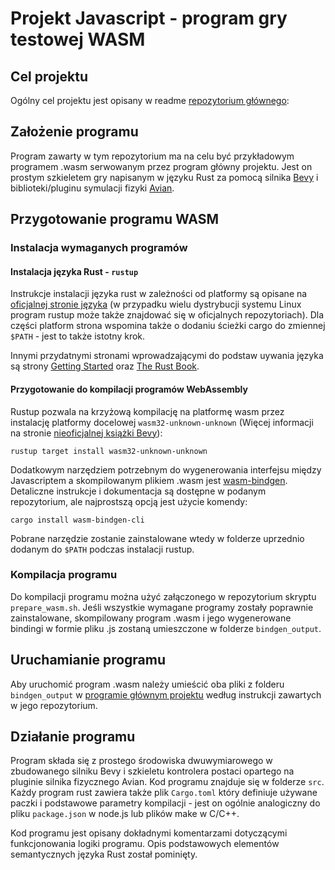 # Projekt Javascript - program gry testowej WASM

## Cel projektu
Ogólny cel projektu jest opisany w readme [repozytorium głównego](https://github.com/apuniacct/js_proj):

## Założenie programu
Program zawarty w tym repozytorium ma na celu być przykładowym programem .wasm serwowanym przez program główny projektu. Jest on prostym szkieletem gry napisanym w języku Rust za pomocą silnika [Bevy](https://bevyengine.org/) i biblioteki/pluginu symulacji fizyki [Avian](https://github.com/Jondolf/avian).

## Przygotowanie programu WASM
### Instalacja wymaganych programów
#### Instalacja języka Rust - `rustup`
Instrukcje instalacji języka rust w zależności od platformy są opisane na [oficjalnej stronie języka](https://www.rust-lang.org/tools/install) (w przypadku wielu dystrybucji systemu Linux program rustup może także znajdować się w oficjalnych repozytoriach). Dla części platform strona wspomina także o dodaniu ścieżki cargo do zmiennej `$PATH` - jest to także istotny krok.

Innymi przydatnymi stronami wprowadzającymi do podstaw uywania języka są strony [Getting Started](https://www.rust-lang.org/learn/get-started) oraz [The Rust Book](https://doc.rust-lang.org/book/).

#### Przygotowanie do kompilacji programów WebAssembly
Rustup pozwala na krzyżową kompilację na platformę wasm przez instalację platformy docelowej `wasm32-unknown-unknown` (Więcej informacji na stronie [nieoficjalnej książki Bevy](https://bevy-cheatbook.github.io/platforms/wasm.html#quick-start)):

`rustup target install wasm32-unknown-unknown`

Dodatkowym narzędziem potrzebnym do wygenerowania interfejsu między Javascriptem a skompilowanym plikiem .wasm jest [wasm-bindgen](https://github.com/rustwasm/wasm-bindgen). Detaliczne instrukcje i dokumentacja są dostępne w podanym repozytorium, ale najprostszą opcją jest użycie komendy: 

`cargo install wasm-bindgen-cli`

Pobrane narzędzie zostanie zainstalowane wtedy w folderze uprzednio dodanym do `$PATH` podczas instalacji rustup.

### Kompilacja programu
Do kompilacji programu można użyć załączonego w repozytorium skryptu `prepare_wasm.sh`. Jeśli wszystkie wymagane programy zostały poprawnie zainstalowane, skompilowany program .wasm i jego wygenerowane bindingi w formie pliku .js zostaną umieszczone w folderze `bindgen_output`.

## Uruchamianie programu
Aby uruchomić program .wasm należy umieścić oba pliki z folderu `bindgen_output` w [programie głównym projektu](https://github.com/apuniacct/js_proj) według instrukcji zawartych w jego repozytorium.

## Działanie programu
Program składa się z prostego środowiska dwuwymiarowego w zbudowanego silniku Bevy i szkieletu kontrolera postaci opartego na pluginie silnika fizycznego Avian. Kod programu znajduje się w folderze `src`. Każdy program rust zawiera także plik `Cargo.toml` który definiuje używane paczki i podstawowe parametry kompilacji - jest on ogólnie analogiczny do pliku `package.json` w node.js lub plików make w C/C++.

Kod programu jest opisany dokładnymi komentarzami dotyczącymi funkcjonowania logiki programu. Opis podstawowych elementów semantycznych języka Rust został pominięty.
